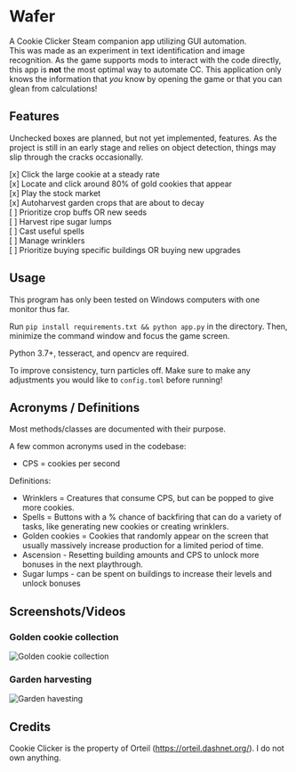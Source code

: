 # Wafer

A Cookie Clicker Steam companion app utilizing GUI automation.  
This was made as an experiment in text identification and image recognition. As the game supports
mods to interact with the code directly, this app is **not** the most optimal way to automate
CC. This application only knows the information that *you* know by opening the game or that you can glean from calculations!

## Features

Unchecked boxes are planned, but not yet implemented, features. As the project is still in an early stage and relies on object detection, things may slip through the cracks occasionally.


[x] Click the large cookie at a steady rate  
[x] Locate and click around 80% of gold cookies that appear  
[x] Play the stock market  
[x] Autoharvest garden crops that are about to decay  
[ ] Prioritize crop buffs OR new seeds  
[ ] Harvest ripe sugar lumps  
[ ] Cast useful spells  
[ ] Manage wrinklers  
[ ] Prioritize buying specific buildings OR buying new upgrades  

## Usage

This program has only been tested on Windows computers with one monitor thus far.

Run
`pip install requirements.txt && python app.py` in the directory.
Then, minimize the command window and focus the game screen.

Python 3.7+, tesseract, and opencv are required.

To improve consistency, turn particles off. Make sure to make any adjustments
you would like to `config.toml` before running!

## Acronyms / Definitions
Most methods/classes are documented with their purpose.

A few common acronyms used in the codebase:
- CPS = cookies per second

Definitions:
- Wrinklers = Creatures that consume CPS, but can be popped to give more cookies.
- Spells = Buttons with a % chance of backfiring that can do a variety of tasks,
like generating new cookies or creating wrinklers.
- Golden cookies = Cookies that randomly appear on the screen that usually massively
increase production for a limited period of time.
- Ascension - Resetting building amounts and CPS to unlock more bonuses in the next playthrough.
- Sugar lumps - can be spent on buildings to increase their levels and unlock bonuses

## Screenshots/Videos
### Golden cookie collection
![Golden cookie collection](demo/goldenCookieDemo.gif)

### Garden harvesting
![Garden havesting](demo/gardenDemo.gif)

## Credits

Cookie Clicker is the property of Orteil (https://orteil.dashnet.org/). I do not own anything.
